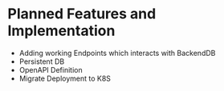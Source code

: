 # Planned Features and Implementation
- Adding working Endpoints which interacts with BackendDB
- Persistent DB
- OpenAPI Definition
- Migrate Deployment to K8S 